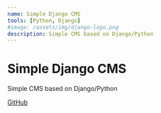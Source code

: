 ```yaml
---
name: Simple Django CMS
tools: [Python, Django]
#image: /assets/img/django-logo.png
description: Simple CMS based on Django/Python
---
```


# Simple Django CMS

Simple CMS based on Django/Python 

[GitHub](https://github.com/mszynka/Django___pageRemake)
